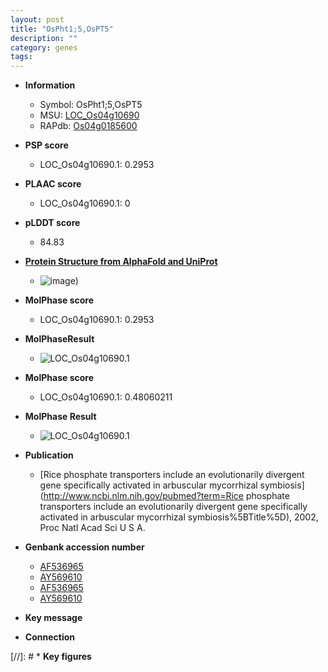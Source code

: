 ```yaml
---
layout: post
title: "OsPht1;5,OsPT5"
description: ""
category: genes
tags: 
---
```


* **Information**  
    + Symbol: OsPht1;5,OsPT5  
    + MSU: [LOC_Os04g10690](http://rice.plantbiology.msu.edu/cgi-bin/ORF_infopage.cgi?orf=LOC_Os04g10690)  
    + RAPdb: [Os04g0185600](http://rapdb.dna.affrc.go.jp/viewer/gbrowse_details/irgsp1?name=Os04g0185600)  

* **PSP score**  
    + LOC_Os04g10690.1: 0.2953 

* **PLAAC score**  
    + LOC_Os04g10690.1: 0 

* **pLDDT score**
    + 84.83

* **[Protein Structure from AlphaFold and UniProt](https://www.uniprot.org/uniprotkb/Q7X7V2/entry#structure)**
    + ![image](https://ricepsp.github.io/images/Q7/AF-Q7X7V2-F1.png))

* **MolPhase score**
    + LOC_Os04g10690.1: 0.2953

* **MolPhaseResult**
    + ![LOC_Os04g10690.1](https://ricepsp.github.io/pictures/LOC_Os04g/LOC_Os04g10690.1.png)

* **MolPhase score**
    + LOC_Os04g10690.1: 0.48060211

* **MolPhase Result**
    + ![LOC_Os04g10690.1](https://304243504.github.io/Pictures/LOC_Os04g/LOC_Os04g10690.1.png)

* **Publication**  
    + [Rice phosphate transporters include an evolutionarily divergent gene specifically activated in arbuscular mycorrhizal symbiosis](http://www.ncbi.nlm.nih.gov/pubmed?term=Rice phosphate transporters include an evolutionarily divergent gene specifically activated in arbuscular mycorrhizal symbiosis%5BTitle%5D), 2002, Proc Natl Acad Sci U S A.

* **Genbank accession number**  
    + [AF536965](http://www.ncbi.nlm.nih.gov/nuccore/AF536965)
    + [AY569610](http://www.ncbi.nlm.nih.gov/nuccore/AY569610)
    + [AF536965](http://www.ncbi.nlm.nih.gov/nuccore/AF536965)
    + [AY569610](http://www.ncbi.nlm.nih.gov/nuccore/AY569610)

* **Key message**  

* **Connection**  

[//]: # * **Key figures**  


